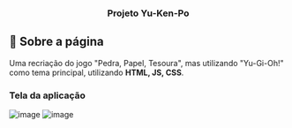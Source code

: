 <h3 align="center">
  Projeto Yu-Ken-Po
</h3>

## :rocket: Sobre a página

Uma recriação do jogo "Pedra, Papel, Tesoura", mas utilizando "Yu-Gi-Oh!" como tema principal, utilizando **HTML, JS, CSS**.

### Tela da aplicação

![image](https://github.com/JonanthaW/Yu-Ken-Po/blob/main/assets/example1.jpg)
![image](https://github.com/JonanthaW/Yu-Ken-Po/blob/main/assets/example2.jpg)
